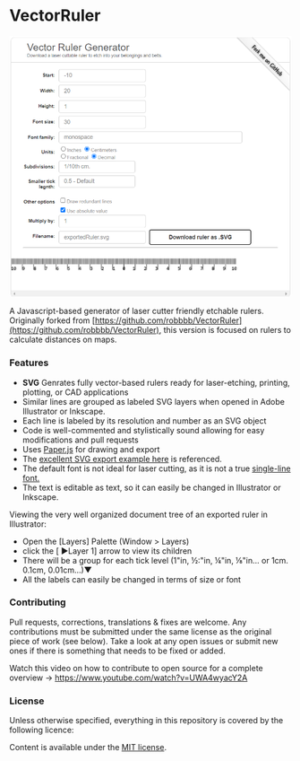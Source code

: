 VectorRuler
===========
[
![Screenshot](Screenshot.png?raw=true "Screenshot")](http://starnutoditopo.github.io/VectorRuler/)

A Javascript-based generator of laser cutter friendly etchable rulers.
Originally forked from [https://github.com/robbbb/VectorRuler](https://github.com/robbbb/VectorRuler), this version is focused on rulers to calculate distances on maps.

### Features
+  **SVG** Genrates fully vector-based rulers ready for laser-etching, printing, plotting, or CAD applications
+ Similar lines are grouped as labeled SVG layers when opened in Adobe Illustrator or Inkscape.
+ Each line is labeled by its resolution and number as an SVG object
+ Code is well-commented and stylistically sound allowing for easy modifications and pull requests
+ Uses [Paper.js](http://paperjs.org/) for drawing and export
+ The [excellent SVG export example here](http://paperjs.org/features/#svg-import-and-export) is referenced.
+ The default font is not ideal for laser cutting, as it is not a true [single-line font.](https://www.google.com/search?q=single+line+font&oq=single+line+font&aqs=chrome..69i57j69i60j69i65j69i59j69i61j69i60.2077j0j7&sourceid=chrome&es_sm=91&ie=UTF-8)
+ The text is editable as text, so it can easily be changed in Illustrator or Inkscape.

Viewing the very well organized document tree of an exported ruler in Illustrator:

+ Open the [Layers] Palette (Window > Layers)
+ click the [ ►Layer 1] arrow to view its children
+ There will be a group for each tick level (1"in, ½:"in, ¼"in, ⅛"in... or 1cm. 0.1cm, 0.01cm...)▼
+ All the labels can easily be changed in terms of size or font

### Contributing
Pull requests, corrections, translations & fixes are welcome. Any contributions must be submitted under the same license as the original piece of work (see below). Take a look at any open issues or submit new ones if there is something that needs to be fixed or added.

Watch this video on how to contribute to open source for a complete overview -> https://www.youtube.com/watch?v=UWA4wyacY2A

### License
Unless otherwise specified, everything in this repository is covered by the following licence:

Content is available under the [MIT license](https://github.com/starnutoditopo/VectorRuler/blob/master/LICENSE.txt).
